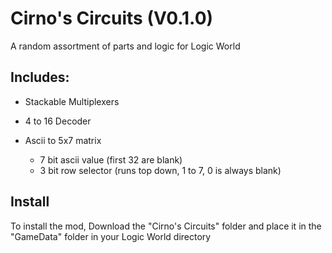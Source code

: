 # Cirno's Circuits (V0.1.0)

A random assortment of parts and logic for Logic World

## Includes:

- Stackable Multiplexers
- 4 to 16 Decoder
- Ascii to 5x7 matrix
	
	- 7 bit ascii value (first 32 are blank)
	- 3 bit row selector (runs top down, 1 to 7, 0 is always blank)

## Install

To install the mod, Download the "Cirno's Circuits" folder and place it in the "GameData" folder in your Logic World directory